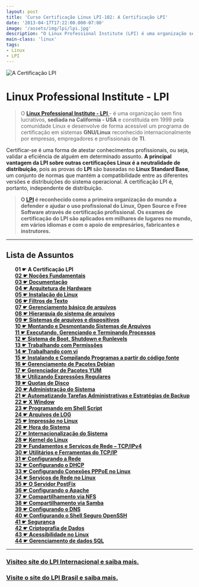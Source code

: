 ```yaml
---
layout: post
title: 'Curso Certificação Linux LPI-102: A Certificação LPI'
date: '2013-04-17T17:22:00.000-07:00'
image: '/assets/img/lpi/lpi.jpg'
description: "O Linux Professional Institute (LPI) é uma organização sem fins lucrativos, sediada na California - USA um programa de certificação em sistemas GNU/Linux."
main-class: 'linux'
tags:
- Linux
- LPI
---
```


![A Certificação LPI](/assets/img/cursos/lpi.jpg "A Certificação LPI")

# Linux Professional Institute - LPI
 
> O [ __Linux Professional Institute - LPI__ ](http://www.lpi.org/) - é uma organização sem fins lucrativos, __sediada na California - USA__ e constituída em 1999 pela comunidade Linux e desenvolve de forma acessível um programa de certificação em sistemas __GNU/Linux__ reconhecido internacionalmente por empresas, empregadores e profissionais de __TI__.

Certificar-se é uma forma de atestar conhecimentos profissionais, ou seja, validar a eficiência de alguém em determinado assunto.
__A principal vantagem da LPI sobre outras certificações Linux é a neutralidade de distribuição__, pois as provas do __LPI__ são baseadas no __Linux Standard Base__, um conjunto de normas que mantém a compatibilidade entre as diferentes versões e distribuições do sistema operacional. A certificação LPI é, portanto, independente de distribuição.

> __O [LPI](http://www.lpi.org/) é reconhecido como a primeira organização do mundo a defender e ajudar o uso profissional do Linux, Open Source e Free Software através de certificação profissional. Os exames de certificação do LPI são aplicados em milhares de lugares no mundo, em vários idiomas e com o apoio de empresários, fabricantes e instrutores.__

<style>

ul {list-style: none;}
ul li {list-style: none; font-weight: bold;}

</style>

***

## Lista de Assuntos

* __01__ ☛ A Certificação LPI
* [__02__ ☛ Noções Fundamentais](http://www.terminalroot.com.br/2013/04/curso-certificacao-linux-lpi-102.html)
* [__03__ ☛ Documentação](http://www.terminalroot.com.br/2012/09/curso-certificacao-linux-lpi-1.html)
* [__04__ ☛ Arquitetura de Hardware](http://www.terminalroot.com.br/2012/11/curso-certificacao-linux-lpi-1_10.html)
* [__05__ ☛ Instalação do Linux](http://www.terminalroot.com.br/2011/10/curso-certificacao-linux-lpi-101.html)
* [__06__ ☛ Filtros de Texto](http://www.terminalroot.com.br/2012/11/curso-certificacao-linux-lpi-1-filtros.html)
* [__07__ ☛ Gerenciamento básico de arquivos](http://www.terminalroot.com.br/2017/03/curso-de-shell-script-do-iniciante-ao-avancado-gratuito.html)
* [__08__ ☛ Hierarquia do sistema de arquivos](http://www.terminalroot.com.br/2012/11/curso-certificacao-linux-lpi-1_11.html)
* [__09__ ☛ Sistemas de arquivos e dispositivos](http://www.terminalroot.com.br/2012/11/curso-certificacao-linux-lpi-1-sistemas.html)
* [__10__ ☛ Montando e Desmontando Sistemas de Arquivos](http://www.terminalroot.com.br/2012/11/curso-certificacao-linux-lpi-1-montagem.html)
* [__11__ ☛ Executando, Gerenciando e Terminando Processos](http://www.terminalroot.com.br/2012/11/curso-certificacao-linux-lpi-1_17.html)
* [__12__ ☛ Sistema de Boot, Shutdown e Runlevels](http://www.terminalroot.com.br/2012/11/curso-certificacao-linux-lpi-1-sistema.html)
* [__13__ ☛ Trabalhando com Permissões](http://www.terminalroot.com.br/2012/11/curso-certificacao-linux-lpi-1.html)
* [__14__ ☛ Trabalhando com vi](http://www.terminalroot.com.br/2011/12/curso-certificacao-linux-lpi-101.html)
* [__15__ ☛ Instalando e Compilando Programas a partir do código fonte](http://www.terminalroot.com.br/2012/12/curso-certificacao-linux-lpi-1_2.html)
* [__16__ ☛ Gerenciamento de Pacotes Debian](http://www.terminalroot.com.br/2012/12/curso-certificacao-linux-lpi-1.html)
* [__17__ ☛ Gerenciador de Pacotes YUM](http://www.terminalroot.com.br/2013/04/curso-certificacao-linux-lpi-102_16.html)
* [__18__ ☛ Utilizando Expressões Regulares](http://www.terminalroot.com.br/2012/12/curso-certificacao-linux-lpi-1-grep-e.html)
* [__19__ ☛ Quotas de Disco](http://www.terminalroot.com.br/2012/12/curso-certificacao-linux-lpi-1-quotas.html)
* [__20__ ☛ Administração do Sistema](http://www.terminalroot.com.br/2012/12/curso-certificacao-linux-lpi-102.html)
* [__21__ ☛ Automatizando Tarefas Administrativas e Estratégias de Backup](http://www.terminalroot.com.br/2012/12/curso-certificacao-linux-lpi-102-backup.html)
* [__22__ ☛ X Window](http://www.terminalroot.com.br/2013/03/curso-certificacao-linux-lpi-102-x.html)
* [__23__ ☛ Programando em Shell Script](http://www.terminalroot.com.br/2017/03/curso-de-shell-script-do-iniciante-ao-avancado-gratuito.html)
* [__24__ ☛ Arquivos de LOG](http://www.terminalroot.com.br/2013/03/curso-certificacao-linux-lpi-102_30.html)
* [__25__ ☛ Impressão no Linux](http://www.terminalroot.com.br/2013/03/curso-certificacao-linux-lpi-102.html)
* [__26__ ☛ Hora do Sistema](http://www.terminalroot.com.br/2013/03/curso-certificacao-linux-lpi-102-hora-e.html)
* [__27__ ☛ Internacionalização do Sistema](http://www.terminalroot.com.br/2013/03/curso-certificacao-linux-lpi-102-hora-e.html)
* [__28__ ☛ Kernel do Linux](http://www.terminalroot.com.br/2013/02/curso-certificacao-linux-lpi-102-kernel.html)
* [__29__ ☛ Fundamentos e Serviços de Rede – TCP/IPv4](http://www.terminalroot.com.br/2013/03/curso-certificacao-linux-lpi-102_3.html)
* [__30__ ☛ Utilitários e Ferramentas do TCP/IP](http://www.terminalroot.com.br/2013/03/curso-certificacao-linux-lpi-102_17.html)
* [__31__ ☛ Configurando a Rede](http://www.terminalroot.com.br/2013/03/curso-certificacao-linux-lpi-102_24.html)
* [__32__ ☛ Configurando o DHCP](http://www.terminalroot.com.br/2013/03/curso-certificacao-linux-lpi-102_26.html)
* [__33__ ☛ Configurando Conexões PPPoE no Linux](http://www.terminalroot.com.br/2013/04/curso-certificacao-linux-lpi-102_14.html)
* [__34__ ☛ Serviços de Rede no Linux](http://www.terminalroot.com.br/2013/03/curso-certificacao-linux-lpi-102_27.html)
* [__35__ ☛ O Servidor PostFix](http://www.terminalroot.com.br/2013/04/curso-certificacao-linux-lpi-102_8110.html)
* [__36__ ☛ Configurando o Apache](http://www.terminalroot.com.br/2013/04/curso-certificacao-linux-lpi-102_5.html)
* [__37__ ☛ Compartilhamento via NFS](http://www.terminalroot.com.br/2013/04/curso-certificacao-linux-lpi-102_3.html)
* [__38__ ☛ Compartilhamento via Samba](http://www.terminalroot.com.br/2013/04/curso-certificacao-linux-lpi-102_1.html)
* [__39__ ☛ Configurando o DNS](http://www.terminalroot.com.br/2013/04/curso-certificacao-linux-lpi-102_2.html)
* [__40__ ☛ Configurando o Shell Seguro OpenSSH](http://www.terminalroot.com.br/2013/04/curso-certificacao-linux-lpi-102_4.html)
* [__41__ ☛ Segurança](http://www.terminalroot.com.br/2013/04/curso-certificacao-linux-lpi-102_6.html)
* [__42__ ☛ Criptografia de Dados](http://www.terminalroot.com.br/2013/04/curso-certificacao-linux-lpi-102_9795.html)
* [__43__ ☛ Acessibilidade no Linux](http://www.terminalroot.com.br/2013/04/curso-certificacao-linux-lpi-102_7.html)
* [__44__ ☛ Gerenciamento de dados SQL](http://www.terminalroot.com.br/2011/10/curso-certificacao-linux-lpi-102.html)

***

### [Visiteo site do __LPI Internacional__ e saiba mais. ](http://www.lpi.org/)

### [Visite o site do __LPI Brasil__ e saiba mais.](http://www.lpibrasil.com.br/)


<script async src="https://pagead2.googlesyndication.com/pagead/js/adsbygoogle.js"></script>

<!-- Informat -->
<ins class="adsbygoogle"
 style="display:block"
 data-ad-client="ca-pub-2838251107855362"
 data-ad-slot="2327980059"
 data-ad-format="auto"
 data-full-width-responsive="true"></ins>

<script>
(adsbygoogle = window.adsbygoogle || []).push({});
</script>

